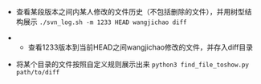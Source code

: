 - 查看某段版本之间内某人修改的文件历史（不包括删除的文件），并用树型结构展示
`./svn_log.sh -m 1233 HEAD wangjichao diff`
- - 查看1233版本到当前HEAD之间wangjichao修改的文件，并存入diff目录

- 将某个目录的文件按照自定义规则展示出来
`python3 find_file_toshow.py path/to/diff`
